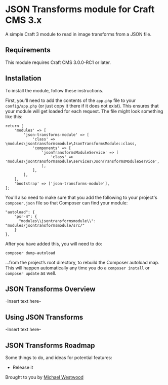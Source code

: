 # JSON Transforms module for Craft CMS 3.x

A simple Craft 3 module to read in image transforms from a JSON file.

## Requirements

This module requires Craft CMS 3.0.0-RC1 or later.

## Installation

To install the module, follow these instructions.

First, you'll need to add the contents of the `app.php` file to your `config/app.php` (or just copy it there if it does not exist). This ensures that your module will get loaded for each request. The file might look something like this:
```
return [
    'modules' => [
        'json-transforms-module' => [
            'class' => \modules\jsontransformsmodule\JsonTransformsModule::class,
            'components' => [
                'jsonTransformsModuleService' => [
                    'class' => 'modules\jsontransformsmodule\services\JsonTransformsModuleService',
                ],
            ],
        ],
    ],
    'bootstrap' => ['json-transforms-module'],
];
```
You'll also need to make sure that you add the following to your project's `composer.json` file so that Composer can find your module:

    "autoload": {
        "psr-4": {
          "modules\\jsontransformsmodule\\": "modules/jsontransformsmodule/src/"
        }
    },

After you have added this, you will need to do:

    composer dump-autoload
 
 …from the project’s root directory, to rebuild the Composer autoload map. This will happen automatically any time you do a `composer install` or `composer update` as well.

## JSON Transforms Overview

-Insert text here-

## Using JSON Transforms

-Insert text here-

## JSON Transforms Roadmap

Some things to do, and ideas for potential features:

* Release it

Brought to you by [Michael Westwood](https://twitter.com/mijewe)
